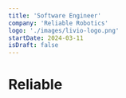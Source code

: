 ```yaml
---
title: 'Software Engineer'
company: 'Reliable Robotics'
logo: './images/livio-logo.png'
startDate: 2024-03-11
isDraft: false
---
```


# Reliable
